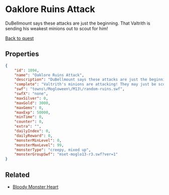 # Oaklore Ruins Attack

DuBellmount says these attacks are just the beginning. That Valtrith is sending his weakest minions out to scout for him!

[Back to quest](../quests.md)

## Properties

```json
{
    "id": 1094,
    "name": "Oaklore Ruins Attack",
    "description": "DuBellmount says these attacks are just the beginning. That Valtrith is sending his weakest minions out to scout for him!",
    "complete": "Valtrith's minions are attacking! They may just be scouts but there are a lot of them!",
    "swf": "towns\/Mogloween\/M13\/random-ruins.swf",
    "swfX": "none",
    "maxSilver": 0,
    "maxGold": 3000,
    "maxGems": 0,
    "maxExp": 50000,
    "minTime": 0,
    "counter": 0,
    "extra": "",
    "dailyIndex": 0,
    "dailyReward": 0,
    "monsterMinLevel": 0,
    "monsterMaxLevel": 99,
    "monsterType": "creepy, mixed up",
    "monsterGroupSwf": "mset-moglo13-r3.swf?ver=1"
}
```

## Related

- [Bloody Monster Heart](../items/10780-bloody-monster-heart.md)

